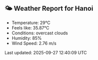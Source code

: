 <!-- WEATHER-START -->
## 🌤 Weather Report for Hanoi

- Temperature: 29°C
- Feels like: 35.87°C
- Conditions: overcast clouds
- Humidity: 85%
- Wind Speed: 2.76 m/s

Last updated: 2025-09-27 12:40:09 UTC
<!-- WEATHER-END -->

